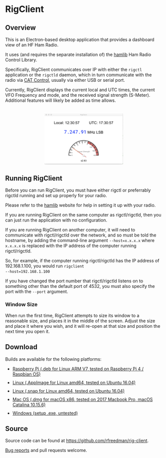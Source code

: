 # RigClient


## Overview

This is an Electron-based desktop application that provides a dashboard view of an HF Ham Radio.

It uses (and requires the separate installation of) the <a href="https://hamlib.github.io">hamlib</a> Ham Radio Control Library.

Specifically, RigClient communicates over IP with either the <code>rigctl</code> application or the <code>rigctld</code> daemon, which in turn communicate with the radio via <a href="https://en.wikipedia.org/wiki/Computer_Aided_Transceiver">CAT Control</a>, usually via either USB or serial port.

Currently, RigClient displays the current local and UTC times,
the current VFO Frequency and mode, and the received signal strength (S-Meter). Additional features will likely be added as time allows.

<img src="rig-client.png" style="margin-top:20px;width:50%; margin-left:25%;margin-right:25%"/>

## Running RigClient
Before you can run RigClient, you must have either rigctl or preferrably rigctld running and set up properly for your radio. 

Please refer to the <a href="https://hamlib.github.io">hamlib</a> website for help in setting it up with your radio.

If you are running RigClient on the same computer as rigctl/rigctld, then you can just run the application with no configuration.

If you are running RigClient on another computer, it will need to communicate with rigctl/rigctld over the network, and so must be told the hostname, by adding the command-line argument 
<code>--host=x.x.x.x</code> where <code>x.x.x.x</code> is replaced with the IP address of the computer running rigctl/rigctld.

So, for example, if the computer running rigctl/rigctld has the IP address of 192.168.1.100, you would run <code>rigclient --host=192.168.1.100</code>

If you have changed the port number that rigctl/rigctld listens on to something other than the default port of 4532, you must also specify the port with the <code>--port</code> argument.

### Window Size
When run the first time, RigClient attempts to size its window to a reasonable size, and places it in the middle of the screen. Adjust the size and place it where you wish, and it will re-open at that size and position the next time you open it.


## Download

Builds are available for the following platforms:

<ul>
  <li style="margin-bottom: 10px;">
  <a href="https://github.com/rfreedman/rig-client/releases/download/v0.1.0/rigclient_0.1.0_armv7l.deb">
  Raspberry Pi (.deb for Linux ARM V7, tested on Raspberry Pi 4 / Raspbian OS)
  </a>
  </li>
  
  <li style="margin-bottom: 10px;">
  <a href="https://github.com/rfreedman/rig-client/releases/download/v0.1.0/RigClient-0.1.0.AppImage">
  Linux (.AppImage for Linux amd64, tested on Ubuntu 16.04) 
  </a>
  </li>
  
  <li style="margin-bottom: 10px;">
  <a href="https://github.com/rfreedman/rig-client/releases/download/v0.1.0/rigclient_0.1.0_amd64.snap">
  Linux (.snap for Linux amd64, tested on Ubuntu 16.04)
  </a> 
  </li>
  
  <li style="margin-bottom: 10px;">
   <a href="https://github.com/rfreedman/rig-client/releases/download/v0.1.0/RigClient-0.1.0.dmg">
  Mac OS (.dmg for macOS x86, tested on 2017 Macbook Pro, macOS Catalina 10.15.6)
  </a>
  </li>
  
  <li>
  <a href="https://github.com/rfreedman/rig-client/releases/download/v0.1.0/RigClient.Setup.0.1.0.exe">
  Windows (setup .exe, untested)
  </a>
  </li>
</ul>

## Source
Source code can be found at https://github.com/rfreedman/rig-client.

<a href="https://github.com/rfreedman/rig-client/issues">Bug reports</a> and pull requests welcome.

